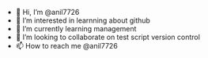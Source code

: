 - 👋 Hi, I’m @anil7726
- 👀 I’m interested in learnning about github
- 🌱 I’m currently learning management
- 💞️ I’m looking to collaborate on test script version control
- 📫 How to reach me @anil7726

<!---
anil7726/anil7726 is a ✨ special ✨ repository because its `README.md` (this file) appears on your GitHub profile.
You can click the Preview link to take a look at your changes.
--->
